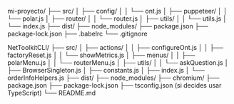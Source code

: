 mi-proyecto/
├── src/
│   ├── config/
│   │   └── ont.js
│   ├── puppeteer/
│   │   └── polar.js
│   ├── router/
│   │   └── router.js
│   ├── utils/
│   │   └── utils.js
│   └── index.js
├── dist/
├── node_modules/
├── package.json
├── package-lock.json
├── .babelrc
└── .gitignore




NetToolkitCLI/
├── src/
│   ├── actions/
│   │   ├── configureOnt.js
│   │   ├── factoryReset.js
│   │   └── showMetrics.js
│   ├── menus/
│   │   ├── polarMenu.js
│   │   └── routerMenu.js
│   ├── utils/
│   │   └── askQuestion.js
│   ├── BrowserSingleton.js
│   ├── constants.js
│   ├── index.js
│   └── orderInfoHelpers.js
├── dist/
├── node_modules/
├── chromium/
├── package.json
├── package-lock.json
├── tsconfig.json  (si decides usar TypeScript)
└── README.md
